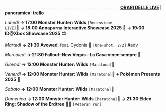 <code>---------------------------------------------------</code>
<b><u>ORARI DELLE LIVE</u> | panoramica: <a href="https://trello.com/b/iKwdSGf3/sabaku">trello</a></b>

<i>Lunedì</i>
<b>→ 17:00 Monster Hunter: Wilds</b> <code>[Recensione LIVE]</code>🐗
<b>→ 18:00 Annapurna Interactive Showcase 2025</b> 🌌
<b>→ 19:00 ID@Xbox Showcase 2025</b> 📺

<i>Martedì</i>
<b>→ 21:30 Avowed</b>, feat. Cydonia 💫 <code>[One-shot, 2/2]</code> #adv

<i>Mercoledì</i>
<s><b>→ 21:30 Fallout: New Vegas - La Casa vince sempre</b></s> 🥫 

<i>Giovedì</i>
<b>→ 12:00 Monster Hunter: Wilds</b> <code>[Maratona]</code>🐗

<i>Venerdì</i>
<b>→ 12:00 Monster Hunter: Wilds</b> <code>[Maratona]</code>🐗
<b>+ Pokémon Presents 2025</b> 🎁

<i>Sabato</i>
<b>→ 12:00 Monster Hunter: Wilds</b> <code>[Maratona]</code>🐗

<i>Domenica</i>
<b>→ 12:00 Monster Hunter: Wilds</b> <code>[Maratona]</code>🐗
<b>→ 21:30 Elden Ring: Shadow of the Erdtree</b> 🌲🌑 <code>[Veteran run]</code>
